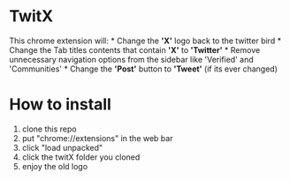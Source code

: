 # TwitX

This chrome extension will:
    * Change the **'X'** logo back to the twitter bird
    * Change the Tab titles contents that contain **'X'** to **'Twitter'**
    * Remove unnecessary navigation options from the sidebar like 'Verified' and 'Communities'
    * Change the **'Post'** button to **'Tweet'** (if its ever changed)


# How to install

1.  clone this repo
2.  put "chrome://extensions" in the web bar
3.  click "load unpacked"
4.  click the twitX folder you cloned
5.  enjoy the old logo